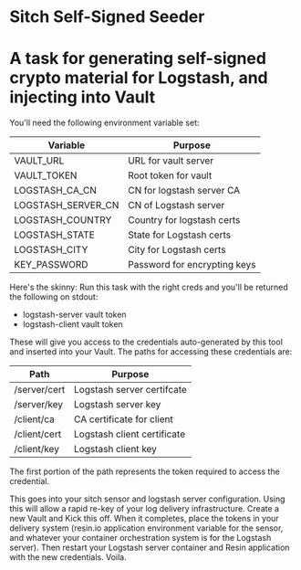 # Sitch Self-Signed Seeder
# A task for generating self-signed crypto material for Logstash, and injecting into Vault

You'll need the following environment variable set:

| Variable           | Purpose                      |
|--------------------|------------------------------|
| VAULT_URL          | URL for vault server         |
| VAULT_TOKEN        | Root token for vault         |
| LOGSTASH_CA_CN     | CN for logstash server CA    |
| LOGSTASH_SERVER_CN | CN of Logstash server        |
| LOGSTASH_COUNTRY   | Country for logstash certs   |
| LOGSTASH_STATE     | State for Logstash certs     |
| LOGSTASH_CITY      | City for Logstash certs      |
| KEY_PASSWORD       | Password for encrypting keys |


Here's the skinny:  Run this task with the right creds and you'll be returned
the following on stdout:

* logstash-server vault token
* logstash-client vault token

These will give you access to the credentials auto-generated by this tool and
inserted into your Vault.  The paths for accessing these credentials are:

| Path                     | Purpose            |
|--------------------------|--------------------|
| /server/cert    | Logstash server certifcate  |
| /server/key     | Logstash server key         |
| /client/ca      | CA certificate for client   |
| /client/cert    | Logstash client certificate |
| /client/key     | Logstash client key         |

The first portion of the path represents the token required to access the
credential.

This goes into your sitch sensor and logstash server configuration.  Using this
will allow a rapid re-key of your log delivery infrastructure.  Create a new
Vault and Kick this off.  When it completes, place the tokens in your delivery
system (resin.io application environment variable for the sensor, and whatever
your container orchestration system is for the Logstash server).  Then restart
your Logstash server container and Resin application with the new credentials.
Voila.
